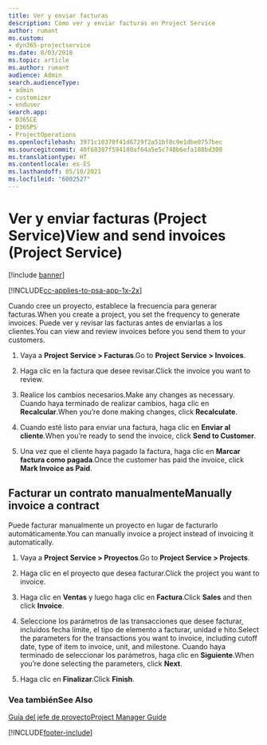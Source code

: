 ```yaml
---
title: Ver y enviar facturas
description: Cómo ver y enviar facturas en Project Service
author: rumant
ms.custom:
- dyn365-projectservice
ms.date: 8/03/2018
ms.topic: article
ms.author: rumant
audience: Admin
search.audienceType:
- admin
- customizer
- enduser
search.app:
- D365CE
- D365PS
- ProjectOperations
ms.openlocfilehash: 3971c10370f41d6729f2a51bf0c9e1dbe0757bec
ms.sourcegitcommit: 40f68387f594180af64a5e5c748b6efa188bd300
ms.translationtype: HT
ms.contentlocale: es-ES
ms.lasthandoff: 05/10/2021
ms.locfileid: "6002527"
---
```

# <a name="view-and-send-invoices-project-service"></a><span data-ttu-id="35342-103">Ver y enviar facturas (Project Service)</span><span class="sxs-lookup"><span data-stu-id="35342-103">View and send invoices (Project Service)</span></span>

[!include [banner](../includes/psa-now-project-operations.md)]

[!INCLUDE[cc-applies-to-psa-app-1x-2x](../includes/cc-applies-to-psa-app-1x-2x.md)]

<span data-ttu-id="35342-104">Cuando cree un proyecto, establece la frecuencia para generar facturas.</span><span class="sxs-lookup"><span data-stu-id="35342-104">When you create a project, you set the frequency to generate invoices.</span></span> <span data-ttu-id="35342-105">Puede ver y revisar las facturas antes de enviarlas a los clientes.</span><span class="sxs-lookup"><span data-stu-id="35342-105">You can view and review invoices before you send them to your customers.</span></span>  
  
1.  <span data-ttu-id="35342-106">Vaya a **Project Service > Facturas**.</span><span class="sxs-lookup"><span data-stu-id="35342-106">Go to **Project Service > Invoices**.</span></span>  
  
2.  <span data-ttu-id="35342-107">Haga clic en la factura que desee revisar.</span><span class="sxs-lookup"><span data-stu-id="35342-107">Click the invoice you want to review.</span></span>  
  
3.  <span data-ttu-id="35342-108">Realice los cambios necesarios.</span><span class="sxs-lookup"><span data-stu-id="35342-108">Make any changes as necessary.</span></span> <span data-ttu-id="35342-109">Cuando haya terminado de realizar cambios, haga clic en **Recalcular**.</span><span class="sxs-lookup"><span data-stu-id="35342-109">When you’re done making changes, click **Recalculate**.</span></span>  
  
4.  <span data-ttu-id="35342-110">Cuando esté listo para enviar una factura, haga clic en **Enviar al cliente**.</span><span class="sxs-lookup"><span data-stu-id="35342-110">When you’re ready to send the invoice, click **Send to Customer**.</span></span>  
  
5.  <span data-ttu-id="35342-111">Una vez que el cliente haya pagado la factura, haga clic en **Marcar factura como pagada**.</span><span class="sxs-lookup"><span data-stu-id="35342-111">Once the customer has paid the invoice, click **Mark Invoice as Paid**.</span></span>  
  
## <a name="manually-invoice-a-contract"></a><span data-ttu-id="35342-112">Facturar un contrato manualmente</span><span class="sxs-lookup"><span data-stu-id="35342-112">Manually invoice a contract</span></span>  
 <span data-ttu-id="35342-113">Puede facturar manualmente un proyecto en lugar de facturarlo automáticamente.</span><span class="sxs-lookup"><span data-stu-id="35342-113">You can manually invoice a project instead of invoicing it automatically.</span></span>  
  
1.  <span data-ttu-id="35342-114">Vaya a **Project Service > Proyectos**.</span><span class="sxs-lookup"><span data-stu-id="35342-114">Go to **Project Service > Projects**.</span></span>  
  
2.  <span data-ttu-id="35342-115">Haga clic en el proyecto que desea facturar.</span><span class="sxs-lookup"><span data-stu-id="35342-115">Click the project you want to invoice.</span></span>  
  
3.  <span data-ttu-id="35342-116">Haga clic en **Ventas** y luego haga clic en **Factura**.</span><span class="sxs-lookup"><span data-stu-id="35342-116">Click **Sales** and then click **Invoice**.</span></span>  
  
4.  <span data-ttu-id="35342-117">Seleccione los parámetros de las transacciones que desee facturar, incluidos fecha límite, el tipo de elemento a facturar, unidad e hito.</span><span class="sxs-lookup"><span data-stu-id="35342-117">Select the parameters for the transactions you want to invoice, including cutoff date, type of item to invoice, unit, and milestone.</span></span> <span data-ttu-id="35342-118">Cuando haya terminado de seleccionar los parámetros, haga clic en **Siguiente**.</span><span class="sxs-lookup"><span data-stu-id="35342-118">When you’re done selecting the parameters, click **Next**.</span></span>  
  
5.  <span data-ttu-id="35342-119">Haga clic en **Finalizar**.</span><span class="sxs-lookup"><span data-stu-id="35342-119">Click **Finish**.</span></span>  
  
### <a name="see-also"></a><span data-ttu-id="35342-120">Vea también</span><span class="sxs-lookup"><span data-stu-id="35342-120">See Also</span></span>  
 [<span data-ttu-id="35342-121">Guía del jefe de proyecto</span><span class="sxs-lookup"><span data-stu-id="35342-121">Project Manager Guide</span></span>](../psa/project-manager-guide.md)


[!INCLUDE[footer-include](../includes/footer-banner.md)]